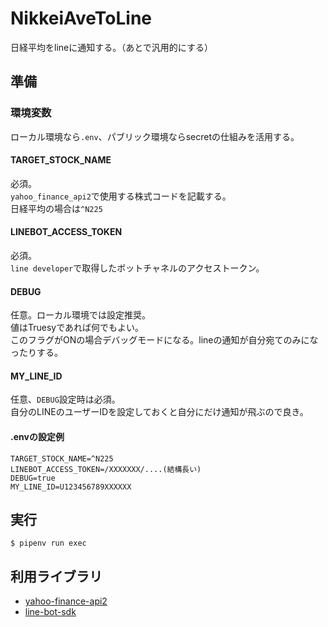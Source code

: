 # NikkeiAveToLine

日経平均をlineに通知する。（あとで汎用的にする）

## 準備

### 環境変数

ローカル環境なら`.env`、パブリック環境ならsecretの仕組みを活用する。

#### TARGET_STOCK_NAME

必須。  
`yahoo_finance_api2`で使用する株式コードを記載する。  
日経平均の場合は`^N225`

#### LINEBOT_ACCESS_TOKEN

必須。  
`line developer`で取得したボットチャネルのアクセストークン。  

#### DEBUG

任意。ローカル環境では設定推奨。  
値はTruesyであれば何でもよい。  
このフラグがONの場合デバッグモードになる。lineの通知が自分宛てのみになったりする。

#### MY_LINE_ID

任意、`DEBUG`設定時は必須。  
自分のLINEのユーザーIDを設定しておくと自分にだけ通知が飛ぶので良き。  

#### .envの設定例

```
TARGET_STOCK_NAME=^N225
LINEBOT_ACCESS_TOKEN=/XXXXXXX/....(結構長い)
DEBUG=true
MY_LINE_ID=U123456789XXXXXX
```

## 実行

`$ pipenv run exec`

## 利用ライブラリ

- [yahoo-finance-api2](https://github.com/pkout/yahoo_finance_api2)
- [line-bot-sdk](https://github.com/line/line-bot-sdk-pytho)